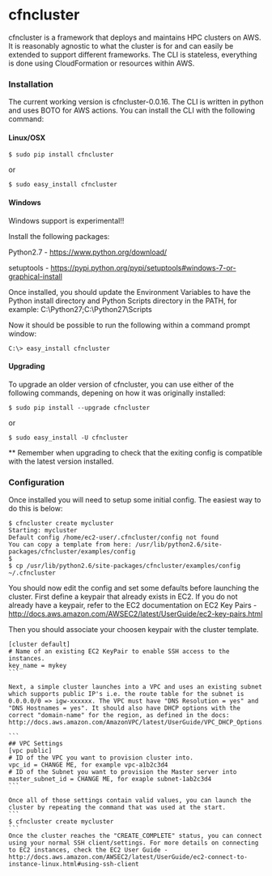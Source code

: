 cfncluster
==========

cfncluster is a framework that deploys and maintains HPC clusters on 
AWS. It is reasonably agnostic to what the cluster is for and can easily be 
extended to support different frameworks. The CLI is stateless, 
everything is done using CloudFormation or resources within AWS.

### Installation

The current working version is cfncluster-0.0.16. The CLI is written in python and uses BOTO for AWS actions. You can install the CLI with the following command:

#### Linux/OSX

```
$ sudo pip install cfncluster
```
or
```
$ sudo easy_install cfncluster
```

#### Windows
Windows support is experimental!!

Install the following packages:

Python2.7 - https://www.python.org/download/

setuptools - https://pypi.python.org/pypi/setuptools#windows-7-or-graphical-install

Once installed, you should update the Environment Variables to have the Python install directory and Python Scripts directory in the PATH, for example: C:\Python27;C:\Python27\Scripts

Now it should be possible to run the following within a command prompt window:

```
C:\> easy_install cfncluster
```

#### Upgrading

To upgrade an older version of cfncluster, you can use either of the following commands, depening on how it was originally installed:

```
$ sudo pip install --upgrade cfncluster
```
or
```
$ sudo easy_install -U cfncluster
```

** Remember when upgrading to check that the exiting config is compatible with the latest version installed.

### Configuration

Once installed you will need to setup some initial config. The easiest way to do this is below:

```
$ cfncluster create mycluster
Starting: mycluster
Default config /home/ec2-user/.cfncluster/config not found
You can copy a template from here: /usr/lib/python2.6/site-packages/cfncluster/examples/config
$
$ cp /usr/lib/python2.6/site-packages/cfncluster/examples/config ~/.cfncluster
```

You should now edit the config and set some defaults before launching the cluster. First define a keypair that already exists in EC2. If you do not already have a keypair, refer to the EC2 documentation on EC2 Key Pairs - http://docs.aws.amazon.com/AWSEC2/latest/UserGuide/ec2-key-pairs.html

Then you should associate your choosen keypair with the cluster template.
````
[cluster default]
# Name of an existing EC2 KeyPair to enable SSH access to the instances.
key_name = mykey
```

Next, a simple cluster launches into a VPC and uses an existing subnet which supports public IP's i.e. the route table for the subnet is 0.0.0.0/0 => igw-xxxxxx. The VPC must have "DNS Resolution = yes" and "DNS Hostnames = yes". It should also have DHCP options with the correct "domain-name" for the region, as defined in the docs: http://docs.aws.amazon.com/AmazonVPC/latest/UserGuide/VPC_DHCP_Options.html

```
## VPC Settings
[vpc public]
# ID of the VPC you want to provision cluster into.
vpc_id = CHANGE ME, for example vpc-a1b2c3d4
# ID of the Subnet you want to provision the Master server into
master_subnet_id = CHANGE ME, for exaple subnet-1ab2c3d4
```

Once all of those settings contain valid values, you can launch the cluster by repeating the command that was used at the start.
```
$ cfncluster create mycluster
```
Once the cluster reaches the "CREATE_COMPLETE" status, you can connect using your normal SSH client/settings. For more details on connecting to EC2 instances, check the EC2 User Guide - http://docs.aws.amazon.com/AWSEC2/latest/UserGuide/ec2-connect-to-instance-linux.html#using-ssh-client
